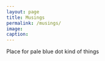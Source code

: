 ```yaml
---
layout: page
title: Musings
permalink: /musings/
image:
caption:
---
```


Place for pale blue dot kind of things